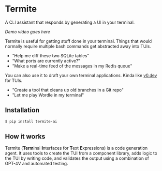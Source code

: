 # Termite

A CLI assistant that responds by generating a UI in your terminal.

*Demo video goes here*

Termite is useful for getting stuff done in your terminal. Things that would normally require multiple bash commands get abstracted away into TUIs.

- "Help me diff these two SQLite tables"
- "What ports are currently active?"
- "Make a real-time feed of the messages in my Redis queue"

You can also use it to draft your own terminal applications. Kinda like [v0.dev](https://v0.dev/) for TUIs. 

- "Create a tool that cleans up old branches in a Git repo"
- "Let me play Wordle in my terminal"

## Installation

```bash
$ pip install termite-ai
```

## How it works

Termite (**Term**inal **I**nterfaces for **T**ext **E**xpressions) is a code generation agent. It uses tools to create the TUI from a component library, adds logic to the TUI by writing code, and validates the output using a combination of GPT-4V and automated testing.
